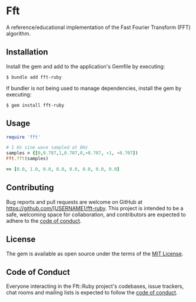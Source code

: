 # Fft

A reference/educational implementation of the Fast Fourier Transform (FFT) algorithm.

## Installation

Install the gem and add to the application's Gemfile by executing:

    $ bundle add fft-ruby

If bundler is not being used to manage dependencies, install the gem by executing:

    $ gem install fft-ruby

## Usage

```ruby
require 'fft'

# 1 Hz sine wave sampled at 8Hz
samples = {[0,0.707,1,0.707,0,-0.707, -1, -0.707])
Fft.fft(samples)

=> [0.0, 1.0, 0.0, 0.0, 0.0, 0.0, 0.0, 0.0]
```

## Contributing

Bug reports and pull requests are welcome on GitHub at https://github.com/[USERNAME]/fft-ruby. This project is intended to be a safe, welcoming space for collaboration, and contributors are expected to adhere to the [code of conduct](https://github.com/[USERNAME]/fft-ruby/blob/master/CODE_OF_CONDUCT.md).

## License

The gem is available as open source under the terms of the [MIT License](https://opensource.org/licenses/MIT).

## Code of Conduct

Everyone interacting in the Fft::Ruby project's codebases, issue trackers, chat rooms and mailing lists is expected to follow the [code of conduct](https://github.com/[USERNAME]/fft-ruby/blob/master/CODE_OF_CONDUCT.md).
